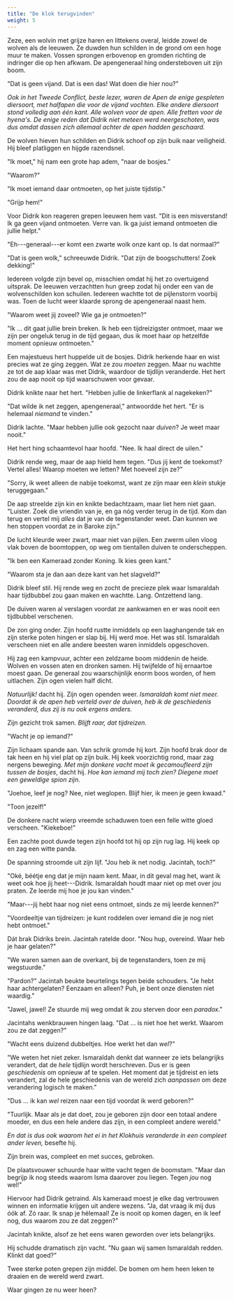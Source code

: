 ```yaml
---
title: "De klok terugvinden"
weight: 5
---
```


Zeze, een wolvin met grijze haren en littekens overal, leidde zowel de wolven als de leeuwen. Ze duwden hun schilden in de grond om een hoge muur te maken. Vossen sprongen erbovenop en gromden richting de indringer die op hen afkwam. De apengeneraal hing ondersteboven uit zijn boom.

"Dat is geen vijand. Dat is een das! Wat doen die hier nou?" 

_Ook in het Tweede Conflict, beste lezer, waren de Apen de enige gespleten diersoort, met halfapen die voor de vijand vochten. Elke andere diersoort stond volledig aan één kant. Alle wolven voor de apen. Alle fretten voor de hyena's. De enige reden dat Didrik niet meteen werd neergeschoten, was dus omdat dassen zich allemaal achter de apen hadden geschaard._

De wolven hieven hun schilden en Didrik schoof op zijn buik naar veiligheid. Hij bleef platliggen en hijgde razendsnel.

"Ik moet," hij nam een grote hap adem, "naar de bosjes."

"Waarom?"

"Ik moet iemand daar ontmoeten, op het juiste tijdstip."

"Grijp hem!"

Voor Didrik kon reageren grepen leeuwen hem vast. "Dit is een misverstand! Ik ga geen vijand ontmoeten. Verre van. Ik ga juist iemand ontmoeten die jullie helpt."

"Eh---generaal---er komt een zwarte wolk onze kant op. Is dat normaal?"

"Dat is geen wolk," schreeuwde Didrik. "Dat zijn de boogschutters! Zoek dekking!"

Iedereen volgde zijn bevel op, misschien omdat hij het zo overtuigend uitsprak. De leeuwen verzachtten hun greep zodat hij onder een van de wolvenschilden kon schuilen. Iedereen wachtte tot de pijlenstorm voorbij was. Toen de lucht weer klaarde sprong de apengeneraal naast hem.

"Waarom weet jij zoveel? Wie ga je ontmoeten?"

"Ik ... dit gaat jullie brein breken. Ik heb een tijdreizigster ontmoet, maar we zijn per ongeluk terug in de tijd gegaan, dus ik moet haar op hetzelfde moment opnieuw ontmoeten."

Een majestueus hert huppelde uit de bosjes. Didrik herkende haar en wist precies wat ze ging zeggen. Wat ze zou _moeten_ zeggen. Maar nu wachtte ze tot de aap klaar was met Didrik, waardoor de tijdlijn veranderde. Het hert zou de aap nooit op tijd waarschuwen voor gevaar.

Didrik knikte naar het hert. "Hebben jullie de linkerflank al nagekeken?"

"Dat wilde ik net zeggen, apengeneraal," antwoordde het hert. "Er is helemaal *niemand* te vinden."

Didrik lachte. "Maar hebben jullie ook gezocht naar *duiven*? Je weet maar nooit."

Het hert hing schaamtevol haar hoofd. "Nee. Ik haal direct de uilen."

Didrik rende weg, maar de aap hield hem tegen. "Dus jij kent de toekomst? Vertel alles! Waarop moeten we letten? Met hoeveel zijn ze?"

"Sorry, ik weet alleen de nabije toekomst, want ze zijn maar een _klein_ stukje teruggegaan."

De aap streelde zijn kin en knikte bedachtzaam, maar liet hem niet gaan. "Luister. Zoek die vriendin van je, en ga nóg verder terug in de tijd. Kom dan terug en vertel mij *alles* dat je van de tegenstander weet. Dan kunnen we hen stoppen voordat ze in Baroke zijn."

De lucht kleurde weer zwart, maar niet van pijlen. Een zwerm uilen vloog vlak boven de boomtoppen, op weg om tientallen duiven te onderscheppen.

"Ik ben een Kameraad zonder Koning. Ik kies geen kant." 

"Waarom sta je dan aan deze kant van het slagveld?"

Didrik bleef stil. Hij rende weg en zocht de precieze plek waar Ismaraldah haar tijdbubbel zou gaan maken en wachtte. Lang. Ontzettend lang. 

De duiven waren al verslagen voordat ze aankwamen en er was nooit een tijdbubbel verschenen.

De zon ging onder. Zijn hoofd rustte inmiddels op een laaghangende tak en zijn sterke poten hingen er slap bij. Hij werd moe. Het was stil. Ismaraldah verscheen niet en alle andere beesten waren inmiddels opgeschoven.

Hij zag een kampvuur, achter een zeldzame boom middenin de heide. Wolven en vossen aten en dronken samen. Hij twijfelde of hij ernaartoe moest gaan. De generaal zou waarschijnlijk enorm boos worden, of hem uitlachen. Zijn ogen vielen half dicht.

*Natuurlijk!* dacht hij. Zijn ogen openden weer. *Ismaraldah komt niet meer. Doordat ik de apen heb verteld over de duiven, heb ik de geschiedenis veranderd, dus zij is nu ook ergens anders.* 

Zijn gezicht trok samen. *Blijft raar, dat tijdreizen*.

"Wacht je op iemand?"

Zijn lichaam spande aan. Van schrik gromde hij kort. Zijn hoofd brak door de tak heen en hij viel plat op zijn buik. Hij keek voorzichtig rond, maar zag nergens beweging. *Met mijn donkere vacht moet ik gecamoufleerd zijn tussen de bosjes*, dacht hij. *Hoe kan iemand mij toch zien? Diegene moet een geweldige spion zijn.*

"Joehoe, leef je nog? Nee, niet weglopen. Blijf hier, ik meen je geen kwaad."

"Toon jezelf!"

De donkere nacht wierp vreemde schaduwen toen een felle witte gloed verscheen. "Kiekeboe!"

Een zachte poot duwde tegen zijn hoofd tot hij op zijn rug lag. Hij keek op en zag een witte panda.

De spanning stroomde uit zijn lijf. "Jou heb ik net nodig. Jacintah, toch?"

"Oké, béétje eng dat je mijn naam kent. Maar, in dit geval mag het, want ik weet ook hoe jij heet---Didrik. Ismaraldah houdt maar niet op met over jou praten. Ze leerde mij hoe je jou kan vinden."

"Maar---jij hebt haar nog niet eens ontmoet, sinds ze mij leerde kennen?"

"Voordeeltje van tijdreizen: je kunt roddelen over iemand die je nog niet hebt ontmoet."

Dát brak Didriks brein. Jacintah ratelde door. "Nou hup, overeind. Waar heb je haar gelaten?"

"We waren samen aan de overkant, bij de tegenstanders, toen ze mij wegstuurde."

"Pardon?" Jacintah beukte beurtelings tegen beide schouders. "Je hebt haar achtergelaten? Eenzaam en alleen? Puh, je bent onze diensten niet waardig."

"Jawel, jawel! Ze stuurde mij weg omdat ik zou sterven door een _paradox_."

Jacintahs wenkbrauwen hingen laag. "Dat ... is niet hoe het werkt. Waarom zou ze dat zeggen?"

"Wacht eens duizend dubbeltjes. Hoe werkt het dan _wel_?"

"We weten het niet zeker. Ismaraldah denkt dat wanneer ze iets belangrijks verandert, dat de _hele_ tijdlijn wordt herschreven. Dus er is geen _geschiedenis_ om opnieuw af te spelen. Het moment dat je tijdreist en iets verandert, zal de hele geschiedenis van de wereld zich _aanpassen_ om deze verandering logisch te maken."

"Dus ... ik kan _wel_ reizen naar een tijd voordat ik werd geboren?"

"Tuurlijk. Maar als je dat doet, zou je geboren zijn door een totaal andere moeder, en dus een hele andere das zijn, in een compleet andere wereld."

_En dat is dus ook waarom het ei in het Klokhuis veranderde in een compleet ander leven,_ besefte hij.

Zijn brein was, compleet en met succes, gebroken.

De plaatsvouwer schuurde haar witte vacht tegen de boomstam. "Maar dan begrijp ik nog steeds waarom Isma daarover zou liegen. Tegen _jou_ nog wel!"

Hiervoor had Didrik getraind. Als kameraad moest je elke dag vertrouwen winnen en informatie krijgen uit andere wezens. "Ja, dat vraag ik mij dus óók af. Zó raar. Ik snap je hélemaal! Ze is nooit op komen dagen, en ik leef nog, dus waarom zou ze dat zeggen?"

Jacintah knikte, alsof ze het eens waren geworden over iets belangrijks.

Hij schudde dramatisch zijn vacht. "Nu gaan wij samen Ismaraldah redden. Klinkt dat goed?"

Twee sterke poten grepen zijn middel. De bomen om hem heen leken te draaien en de wereld werd zwart. 

Waar gingen ze nu weer heen?
